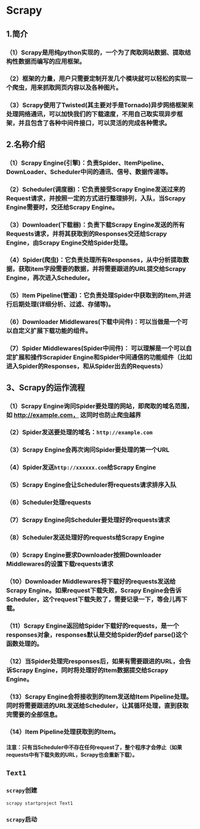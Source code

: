 # Scrapy
## 1.简介
### （1）Scrapy是用纯python实现的，一个为了爬取网站数据、提取结构性数据而编写的应用框架。
### （2）框架的力量，用户只需要定制开发几个模块就可以轻松的实现一个爬虫，用来抓取网页内容以及各种图片。
### （3）Scrapy使用了Twisted(其主要对手是Tornado)异步网络框架来处理网络通讯，可以加快我们的下载速度，不用自己取实现异步框架，并且包含了各种中间件接口，可以灵活的完成各种需求。
## 2.名称介绍
### （1）Scrapy Engine(引擎)：负责Spider、ItemPipeline、DownLoader、Scheduler中间的通讯、信号、数据传递等。
### （2）Scheduler(调度器)：它负责接受Scrapy Engine发送过来的Request请求，并按照一定的方式进行整理排列，入队，当Scrapy Engine需要时，交还给Scrapy Engine。
### （3）Downloader(下载器)：负责下载Scrapy Engine发送的所有Requests请求，并将其获取到的Responses交还给Scrapy Engine，由Scrapy Engine交给Spider处理。
### （4）Spider(爬虫)：它负责处理所有Responses，从中分析提取数据，获取item字段需要的数据，并将需要跟进的URL提交给Scrapy Engine，再次进入Scheduler。
### （5）Item Pipeline(管道)：它负责处理Spider中获取到的Item,并进行后期处理(详细分析、过滤、存储等)。
### （6）Downloader Middlewares(下载中间件)：可以当做是一个可以自定义扩展下载功能的组件。
### （7）Spider Middlewares(Spider中间件)： 可以理解是一个可以自定扩展和操作Scrapider Engine和Spider中间通信的功能组件（比如进入Spider的Responses，和从Spider出去的Requests）
## 3、Scrapy的运作流程
### （1）Scrapy Engine询问Spider要处理的网站，即爬取的域名范围，如 http://example.com， 这同时也防止爬虫越界
### （2）Spider发送要处理的域名：`http://example.com`
### （3）Scrapy Engine会再次询问Spider要处理的第一个URL
### （4）Spider发送`http://xxxxxx.com`给Scrapy Engine
### （5）Scrapy Engine会让Scheduler将requests请求排序入队
### （6）Scheduler处理requests
### （7）Scrapy Engine向Scheduler要处理好的requests请求
### （8）Scheduler发送处理好的requests给Scrapy Engine
### （9）Scrapy Engine要求Downloader按照Downloader Middlewares的设置下载requests请求
### （10）Downloader Middlewares将下载好的requests发送给Scrapy Engine。如果request下载失败，Scrapy Engine会告诉Scheduler，这个request下载失败了，需要记录一下，等会儿再下载。
### （11）Scrapy Engine返回给Spider下载好的requests，是一个responses对象，responses默认是交给Spider的def parse()这个函数处理的。
### （12）当Spider处理完responses后，如果有需要跟进的URL，会告诉Scrapy Engine，同时将处理好的Item数据提交给Scrapy Engine。
### （13）Scrapy Engine会将接收到的Item发送给Item Pipeline处理。同时将需要跟进的URL发送给Scheduler，让其循环处理，直到获取完需要的全部信息。
### （14）Item Pipeline处理获取到的Item。
#### 注意：只有当Scheduler中不存在任何request了，整个程序才会停止（如果requests中有下载失败的URL，Scrapy也会重新下载）。
## `Text1`
### `scrapy`创建
    scrapy startproject Text1
### `scrapy`启动
